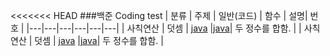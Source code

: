 <<<<<<< HEAD
###백준 Coding test
| 분류 | 주제 | 일반(코드) | 함수 | 설명| 번호 |
|---|---|---|---|---|---|
| 사칙연산 | 덧셈 | [java](https://www.acmicpc.net/source/51269765) |[java](https://www.acmicpc.net/source/51270503)| 두 정수를 합함. | 
| 사칙연산 | 덧셈 | [java](url넣기) |[java](url넣기)| 두 정수를 합함. | 


